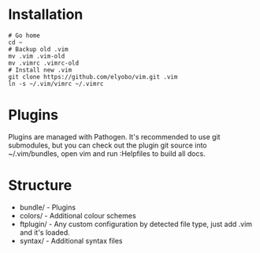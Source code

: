 # Installation

```
# Go home
cd ~
# Backup old .vim
mv .vim .vim-old
mv .vimrc .vimrc-old
# Install new .vim
git clone https://github.com/elyobo/vim.git .vim
ln -s ~/.vim/vimrc ~/.vimrc
```

# Plugins

Plugins are managed with Pathogen.  It's recommended to use git submodules, but you can check out the plugin git source into ~/.vim/bundles, open vim and run :Helpfiles to build all docs.

# Structure

* bundle/   - Plugins
* colors/   - Additional colour schemes
* ftplugin/ - Any custom configuration by detected file type, just add <filetype>.vim and it's loaded.
* syntax/   - Additional syntax files

